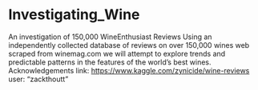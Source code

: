 # Investigating_Wine
An investigation of 150,000 WineEnthusiast Reviews
Using an independently collected database of reviews on over 150,000 wines web scraped from winemag.com
we will attempt to explore trends and predictable patterns in the features of the world’s best wines.
Acknowledgements
link: https://www.kaggle.com/zynicide/wine-reviews
user: “zackthoutt”
